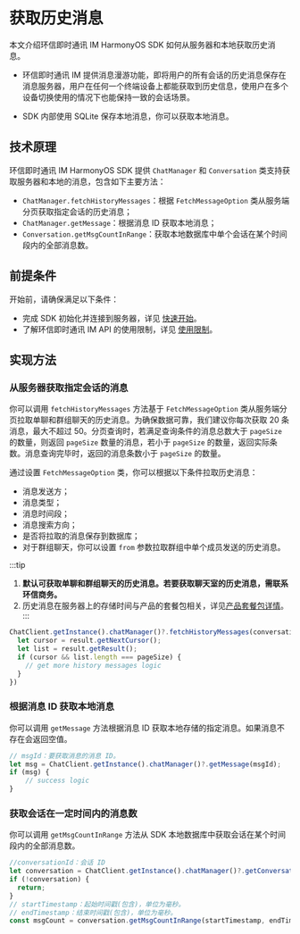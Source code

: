 # 获取历史消息

<Toc />

本文介绍环信即时通讯 IM HarmonyOS SDK 如何从服务器和本地获取历史消息。

- 环信即时通讯 IM 提供消息漫游功能，即将用户的所有会话的历史消息保存在消息服务器，用户在任何一个终端设备上都能获取到历史信息，使用户在多个设备切换使用的情况下也能保持一致的会话场景。

- SDK 内部使用 SQLite 保存本地消息，你可以获取本地消息。

## 技术原理

环信即时通讯 IM HarmonyOS SDK 提供 `ChatManager` 和 `Conversation` 类支持获取服务器和本地的消息，包含如下主要方法：

- `ChatManager.fetchHistoryMessages`：根据 `FetchMessageOption` 类从服务端分页获取指定会话的历史消息；
- `ChatManager.getMessage`：根据消息 ID 获取本地消息；
- `Conversation.getMsgCountInRange`：获取本地数据库中单个会话在某个时间段内的全部消息数。

## 前提条件

开始前，请确保满足以下条件：

- 完成 SDK 初始化并连接到服务器，详见 [快速开始](quickstart.html)。
- 了解环信即时通讯 IM API 的使用限制，详见 [使用限制](/product/limitation.html)。

## 实现方法

### 从服务器获取指定会话的消息

你可以调用 `fetchHistoryMessages` 方法基于 `FetchMessageOption` 类从服务端分页拉取单聊和群组聊天的历史消息。为确保数据可靠，我们建议你每次获取 20 条消息，最大不超过 50。分页查询时，若满足查询条件的消息总数大于 `pageSize` 的数量，则返回 `pageSize` 数量的消息，若小于 `pageSize` 的数量，返回实际条数。消息查询完毕时，返回的消息条数小于 `pageSize` 的数量。

通过设置 `FetchMessageOption` 类，你可以根据以下条件拉取历史消息：

- 消息发送方；
- 消息类型；
- 消息时间段；
- 消息搜索方向；
- 是否将拉取的消息保存到数据库；
- 对于群组聊天，你可以设置 `from` 参数拉取群组中单个成员发送的历史消息。

:::tip
1. **默认可获取单聊和群组聊天的历史消息。若要获取聊天室的历史消息，需联系环信商务。**
2. 历史消息在服务器上的存储时间与产品的套餐包相关，详见[产品套餐包详情](/product/pricing.html#套餐包功能详情)。
:::

```TypeScript
ChatClient.getInstance().chatManager()?.fetchHistoryMessages(conversationId, conversationType, pageSize, cursor, fetchMessageOption).then((result) => {
  let cursor = result.getNextCursor();
  let list = result.getResult();
  if (cursor && list.length === pageSize) {
    // get more history messages logic
  }
})
```

### 根据消息 ID 获取本地消息

你可以调用 `getMessage` 方法根据消息 ID 获取本地存储的指定消息。如果消息不存在会返回空值。

```TypeScript
// msgId：要获取消息的消息 ID。
let msg = ChatClient.getInstance().chatManager()?.getMessage(msgId);
if (msg) {
    // success logic
}
```

### 获取会话在一定时间内的消息数

你可以调用 `getMsgCountInRange` 方法从 SDK 本地数据库中获取会话在某个时间段内的全部消息数。

```TypeScript
//conversationId：会话 ID
let conversation = ChatClient.getInstance().chatManager()?.getConversation(conversationId);
if (!conversation) {
  return;
}
// startTimestamp：起始时间戳(包含)，单位为毫秒。
// endTimestamp：结束时间戳(包含)，单位为毫秒。
const msgCount = conversation.getMsgCountInRange(startTimestamp, endTimestamp);
```